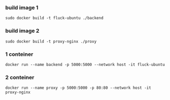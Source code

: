 ### build image 1
```sudo docker build -t fluck-ubuntu ./backend```
### build image 2
```sudo docker build -t proxy-nginx ./proxy```

### 1 conteiner
```docker run --name backend -p 5000:5000 --network host -it fluck-ubuntu```
### 2 conteiner
```docker run --name proxy -p 5000:5000 -p 80:80 --network host -it proxy-nginx```
